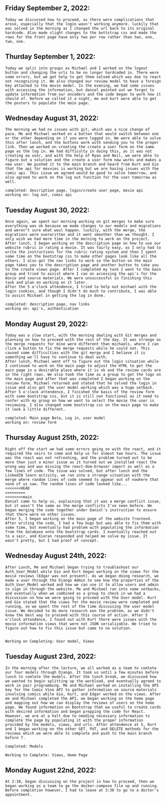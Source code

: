 ## Friday September 2, 2022:
    Today we discussed how to proceed, as there were complications that arose, especially that the login wasn't working anymore. luckily that was solved in the morning as I changed the url back to its original hardcode. Also made slight changes to the bottstrap css and made the rows for the front page have only two per row rather than two, one, two, one.

## Thurday September 1, 2022:
    Today we split into groups as Michael and I worked on the logout button and changing the urls to be no longer hardcoded in. There were some errors, but we got help to get them solved which was due to react not recognizing it. We also changed our review model to have a foreign key attached to the movie model. In the evening, we had some issues with accessing the information, but daniel pointed out we forgot to update information from our encoders and the code began to work how it should of. Before we called it a night, me and kurt were able to get the posters to populate the main page.

## Wednesday August 31, 2022:
    The morning we had no issues with git, which was a nice change of pace. Me and Michael worked on a button that would switch between one or the other depending on if you were logged in. We were able to solve this after lunch, and the buttons work with sending you to the proper link. Then we worked on creating the create a user form on the same page as the log in. We had difficulty in doing this, as it was not creating aa user, and with the help of Ryan and Neil, we were able to figure out a solution and the create a user form now works and makes a new user. We pushed it to the main branch and heard from Kurt and Gio that the api for movvies is working but we are having issues with the comic api. This issue we agreed would be good to solve tomorrow, and also agreed to work on the log out function for the user tomorrow as well.

    completed: description page, login/create user page, movie api
    working on: log out, comic api

## Tuesday August 30, 2022:
    Once again, we spent our morning working on git merges to make sure everything was ok because we made changes to our models and migrations and weren't sure what woul happen. luckily, with the merge, the migrations were overwritten and it went smoother than we thought. I only wish we had more time in the morning to work on the project.
    After lunch, I began working on the description page on how to use our website rubric in rating a movie. It was fairly easy, as I only had to write the instructions for the rubric rating system and then I spent some time on the bootstrap css to make other pages look like all the others. I also got the nav links to work so the button on the main page takes you to the description page and another button to take you to the create views page. After I completed my task I went to the main group and tried to assist where I can on accessing the api's for the movie and source materials. We were unsuccessful in finishing this task and plan on working on it later.
    After the 5 o'clock attendence, I tried to help out michael with the login cookies, and though I didn't do much to contribute, I was able to assist Michael in getting the log in done.

    completed: description page, nav links
    working on: api's, authentication

## Monday August 29, 2022:
    Today was a slow start, with the morning dealing with Git merges and planning on how to proceed with the rest of the day. It was strange as the merge requests for mine were different than michaels, where I can click a button to fix the merge requests while he could not. This caused some difficulties with the git merge and I believe it is something we'll have to continue to deal with. 
    After lunch, Michael went off to figure out the login situation while I continued to work on the main page to adjust the HTML to get the main page in a desirable place where it is ok and the review cards are in the right rows. We also took the time as a group to get the logo on the main page and after that was completed I began working on the review form. Michael returned and stated that he solved the login in issue and also got the user model working which was a huge setback. 
    After 5 o'clock attendence, I finished the basis of the review form with some bootstrap css, but it is still non functional as it need to confer with my group on how we want to select the movie the user is reviewing. I also changed some bootstrap css on the main page to make it look a little different. 

    completed: Main page Beta, Log in, user model
    working on: review form

## Thursday August 25th, 2022:
    Right off the start we had some errors going on with the react, and it required the seirs to come and help us for almost two hours. The issue was the react was not refreshing, and the problem turned out to be more than just a minor issue as it turned out we installed react the wrong way and was missing the react-dom-browser import as well as a few lines of code. The issue was solved, but after lunch and the LinkedIN learn activity, we ran into a strange situation with the merge where random lines of code seemed to appear out of nowhere that none of us saw. The random lines of code looked like...
    <<<<<<<HEAD
    =========
    >>>>>>>>main
    Daniel came to help us, explaining that it was a merge conflict issue, but it wasn't the same as the merge conflicts I've seen before. We began merging the code together under Daniel's instruction to ensure that there were no other issues.
    After 5, I began working on the main page of the website frontend. After writing the code, I had a few bugs but was able to fix them with some time, but eventually had problem with populating the information from the database onto the bootstrap cards. I eventually reached out to a seir, and Kieran responded and helped me solve my issue. It wasn't pretty, but I had proof of concept.

## Wednesday August 24th, 2022:
    After Lunch, Me and Michael began trying to troubleshoot our Auth_User_Model while Gio and Kurt began working on the views for the movie reviews (Edgar was not present). As we began doing research, we made a user through the Django Admin to see how the properties of the Auth_User_Model worked and how we can use it to allow users and admin to sign in through the website. Me and Michael ran into some setbacks, and eventually when we combined as a group to check in we had a discussion on how we were going to proceed with the User model. Kurt and Gio stated that the views for the movie review were completed and running, so we spent the rest of the time discussing the user model issue. We decided to do more research oon the problem, as we didn't know the best way to proceed with this course of action. After 5 o'clock attendence, I found out with Kurt there were issues with the movie information views that were not JSON serializable. We tried to figure out how to fix this issue but came to no solution.


    Working on Completing: User model, Views

## Tuesday August 23rd, 2022:
    In the morning after the lecture, we all worked as a team to comlete our four models through Django. It took us until a few minutes before lunch to comlete the models. After the lunch break, we discussed how we wanted to begin splitting up the workload, and eventually agreed to work in pair programming. Me and Michael worked on installing the API key for the Comic Vine API to gather information on source materials involving comics while Gio, Kurt, and Edgar worked on the views. After me and Michael completed the API, we began working on the home page and mapping out how we can display the reviews of users on the home page. We found information on Bootstrap that wa useful to create cards with desired information and began prepping the code for React. However, we are at a halt due to needing necessary information to complete the page by populating it with the proper information provided by the models, views, and urls. After attendence at 5, Kurt and I began working on the other GET, PUT, and DELETE methods for the reviews which we were able to complete and push to the main branch before 7.

    Completed: Models

    Working to Complete: Views, Home Page

## Monday August 22nd, 2022:
    At 2:30, began discussing on the project in how to proceed, then we began working as a team to ge the docker-compose file up and running. Before completion however, I had to leave at 3:30 to go to a doctor's appointment.